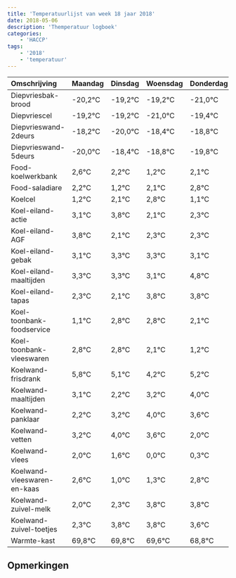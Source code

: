 ```yaml
---
title: 'Temperatuurlijst van week 18 jaar 2018'
date: 2018-05-06
description: 'Themperatuur logboek'
categories:
    - 'HACCP'
tags:
    - '2018'
    - 'temperatuur'
---
```

|Omschrijving|Maandag|Dinsdag|Woensdag|Donderdag|Vrijdag|Zaterdag|Zondag|
|:---|:---|:---|:---|:---|:---|:---|:---|
|Diepvriesbak-brood|-20,2°C|-19,2°C|-19,2°C|-21,0°C|-19,4°C|-19,8°C|-20,8°C|
|Diepvriescel|-19,2°C|-19,2°C|-21,0°C|-19,4°C|-19,8°C|-20,8°C|-19,9°C|
|Diepvrieswand-2deurs|-18,2°C|-20,0°C|-18,4°C|-18,8°C|-19,8°C|-18,9°C|-18,2°C|
|Diepvrieswand-5deurs|-20,0°C|-18,4°C|-18,8°C|-19,8°C|-18,9°C|-18,2°C|-19,9°C|
|Food-koelwerkbank|2,6°C|2,2°C|1,2°C|2,1°C|2,8°C|1,1°C|1,3°C|
|Food-saladiare|2,2°C|1,2°C|2,1°C|2,8°C|1,1°C|1,3°C|1,3°C|
|Koelcel|1,2°C|2,1°C|2,8°C|1,1°C|1,3°C|1,3°C|1,1°C|
|Koel-eiland-actie|3,1°C|3,8°C|2,1°C|2,3°C|2,3°C|2,1°C|3,8°C|
|Koel-eiland-AGF|3,8°C|2,1°C|2,3°C|2,3°C|2,1°C|3,8°C|3,8°C|
|Koel-eiland-gebak|3,1°C|3,3°C|3,3°C|3,1°C|4,8°C|4,8°C|4,1°C|
|Koel-eiland-maaltijden|3,3°C|3,3°C|3,1°C|4,8°C|4,8°C|4,1°C|3,2°C|
|Koel-eiland-tapas|2,3°C|2,1°C|3,8°C|3,8°C|3,1°C|2,2°C|3,2°C|
|Koel-toonbank-foodservice|1,1°C|2,8°C|2,8°C|2,1°C|1,2°C|2,2°C|3,0°C|
|Koel-toonbank-vleeswaren|2,8°C|2,8°C|2,1°C|1,2°C|2,2°C|3,0°C|2,6°C|
|Koelwand-frisdrank|5,8°C|5,1°C|4,2°C|5,2°C|6,0°C|5,6°C|4,0°C|
|Koelwand-maaltijden|3,1°C|2,2°C|3,2°C|4,0°C|3,6°C|2,0°C|2,3°C|
|Koelwand-panklaar|2,2°C|3,2°C|4,0°C|3,6°C|2,0°C|2,3°C|3,8°C|
|Koelwand-vetten|3,2°C|4,0°C|3,6°C|2,0°C|2,3°C|3,8°C|3,8°C|
|Koelwand-vlees|2,0°C|1,6°C|0,0°C|0,3°C|1,8°C|1,8°C|1,6°C|
|Koelwand-vleeswaren-en-kaas|2,6°C|1,0°C|1,3°C|2,8°C|2,8°C|2,6°C|1,8°C|
|Koelwand-zuivel-melk|2,0°C|2,3°C|3,8°C|3,8°C|3,6°C|2,8°C|2,3°C|
|Koelwand-zuivel-toetjes|2,3°C|3,8°C|3,8°C|3,6°C|2,8°C|2,3°C|3,5°C|
|Warmte-kast|69,8°C|69,8°C|69,6°C|68,8°C|68,3°C|69,5°C|68,7°C|

## Opmerkingen


